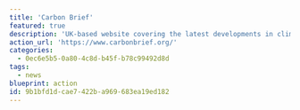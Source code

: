 ```yaml
---
title: 'Carbon Brief'
featured: true
description: 'UK-based website covering the latest developments in climate science, climate policy and energy policy. Clear, data-driven articles and graphics to help improve the understanding of climate change, both in terms of the science and the policy response.'
action_url: 'https://www.carbonbrief.org/'
categories:
  - 0ec6e5b5-0a80-4c8d-b45f-b78c99492d8d
tags:
  - news
blueprint: action
id: 9b1bfd1d-cae7-422b-a969-683ea19ed182
---
```


